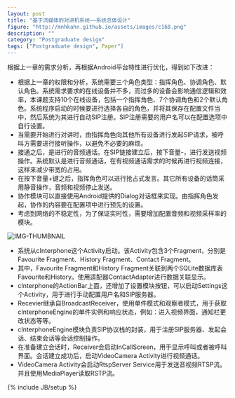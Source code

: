 ```yaml
---
layout: post
title: "基于流媒体的对讲机系统——系统总体设计"
figure: "http://mnhkahn.github.io/assets/images/c168.png"
description: ""
category: "Postgraduate design"
tags: ["Postgraduate design", Paper"]
---
```


根据上一章的需求分析，再根据Android平台特性进行优化，得到如下改进：

+ 根据上一章的权限和分析，系统需要三个角色类型：指挥角色、协调角色、默认角色。系统需求要求的在线设备并不多，而过多的设备会影响通信逻辑和效率，本课题支持10个在线设备，包括一个指挥角色、7个协调角色和2个默认角色。系统程序启动的时候要进行选择各自的角色，并将其保存在配置文件当中，然后系统为其进行自动SIP注册。SIP注册需要的用户名可以在配置选项中自行设置。
+ 当需要开始进行对讲时，由指挥角色向其他所有设备进行发起SIP请求，被呼叫方需要进行接听操作，以避免不必要的麻烦。
+ 接通之后，是进行的音频通话。在SIP链接建立后，按下音量-，进行发送视频操作。系统默认是进行音频通话，在有视频通话需求的时候再进行视频连接，这样来减少带宽的占用。
+ 在按下音量+键之后，指挥角色可以进行抢占式发言。其它所有设备的话筒采用静音操作，音频和视频停止发送。
+ 协作模块可以直接使用Android提供的Dialog对话框来实现。由指挥角色发起，协作的内容要在配置项中进行预先的设置。
+ 考虑到网络的不稳定性，为了保证实时性，需要增加配置音频和视频采样率的模块。


![IMG-THUMBNAIL](http://cyeam.qiniudn.com/framework.png)

+ 系统从cInterphone这个Activity启动。该Activity包含3个Fragment，分别是Favourite Fragment、History Fragment、Contact Fragment。
+ 其中，Favourite Fragment和History Fragment关联到两个SQLite数据库表Favourite和History。使用适配器ContactAdapter进行数据关联显示。
+ cInterphone的ActionBar上面，还增加了设置模块按钮，可以启动Settings这个Activity，用于进行手动配置用户名和SIP服务器。
+ Recevier继承自BroadcastReceiver，使用单件模式和观察者模式，用于获取cInterphoneEngine的单件实例和响应状态，例如：进入视频界面，通知栏更改状态等等。
+ cInterphoneEngine模块负责SIP协议栈的封装，用于注册SIP服务器、发起会话、结束会话等会话控制操作。
+ 在准备建立会话时，Receiver会启动InCallScreen，用于显示呼叫或者被呼叫界面。会话建立成功后，启动VideoCamera Activity进行视频通话。
+ VideoCamera Activity会启动RtspServer Service用于发送音视频RTSP流。并且使用MediaPlayer读取RSTP流。

{% include JB/setup %}